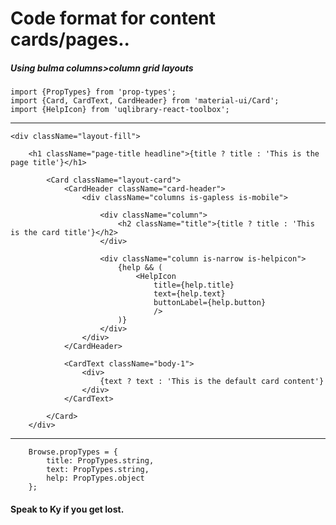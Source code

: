 # Code format for content cards/pages..
##### Using bulma columns>column grid layouts

    import {PropTypes} from 'prop-types';
    import {Card, CardText, CardHeader} from 'material-ui/Card';
    import {HelpIcon} from 'uqlibrary-react-toolbox';
---
    <div className="layout-fill">
        
        <h1 className="page-title headline">{title ? title : 'This is the page title'}</h1>

            <Card className="layout-card">
                <CardHeader className="card-header">
                    <div className="columns is-gapless is-mobile">
                        
                        <div className="column">
                            <h2 className="title">{title ? title : 'This is the card title'}</h2>
                        </div>
                        
                        <div className="column is-narrow is-helpicon">
                            {help && (
                                <HelpIcon
                                    title={help.title}
                                    text={help.text}
                                    buttonLabel={help.button}
                                    />
                            )}
                        </div>
                    </div>
                </CardHeader>

                <CardText className="body-1">
                    <div>
                        {text ? text : 'This is the default card content'}
                    </div>
                </CardText>

            </Card>
        </div>
---
        Browse.propTypes = {
            title: PropTypes.string,
            text: PropTypes.string,
            help: PropTypes.object
        };

#### Speak to Ky if you get lost.